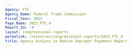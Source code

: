 ```yaml
---
Agency: FTC
Agency_Name: Federal Trade Commission
Fiscal_Year: 2023
Page_Name: 2023_FTC_4
Report_Id: '4'
layout: congressional-reports
permalink: /resources/congressional-reports/2023_FTC_4
title: Agency Actions to Reduce Improper Payments Report
---
```

